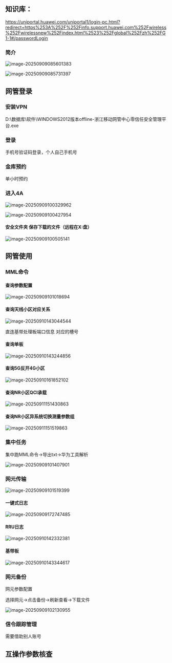 ## 知识库：

https://uniportal.huawei.com/uniportal1/login-pc.html?redirect=https%253A%252F%252Finfo.support.huawei.com%252Fwireless%252Fwirelessnew%252Findex.html%2523%252Fglobal%252Fzh%252FG1-1#/passwordLogin

### 简介

![image-20250909085601383](imge/文档.assets/image-20250909085601383.png)

![image-20250909085731397](imge/文档.assets/image-20250909085731397.png)

## 网管登录

### 安装VPN

D:\数据库\软件\WINDOWS2012版本offline-浙江移动网管中心零信任安全管理平台.exe

### 登录

手机号验证码登录，个人自己手机号

### 金库预约

单小时预约

### 进入4A

![image-20250909100329962](imge/文档.assets/image-20250909100329962.png)

![image-20250909100427954](imge/文档.assets/image-20250909100427954.png)

#### 安全文件夹 保存下载的文件（远程在X:盘）

![image-20250909100505141](imge/文档.assets/image-20250909100505141.png)

## 网管使用

### MML命令

#### 查询参数配置

![image-20250909101018694](imge/文档.assets/image-20250909101018694.png)

#### 查询天线小区对应关系

![image-20250910143044544](imge/文档.assets/image-20250910143044544.png)

直连基带处理板端口信息 对应的槽号



#### 查询单板

![image-20250910143244856](imge/文档.assets/image-20250910143244856.png)

#### 查询5G反开4G小区

![image-20250910161852102](imge/文档.assets/image-20250910161852102.png)



#### 查询NR小区QCI承载

![image-20250911151430863](imge/文档.assets/image-20250911151430863.png)

#### 查询NR小区异系统切换测量参数组

![image-20250911151519863](imge/文档.assets/image-20250911151519863.png)

### 集中任务

集中跑MML命令->导出txt->华为工具解析

![image-20250909101407901](imge/文档.assets/image-20250909101407901.png)

### 网元传输

![image-20250909101519399](imge/文档.assets/image-20250909101519399.png)

#### 一键式日志

![image-20250909172747485](imge/文档.assets/image-20250909172747485.png)

#### RRU日志

![image-20250910142332381](imge/文档.assets/image-20250910142332381.png)

#### 基带板

![image-20250910143344617](imge/文档.assets/image-20250910143344617.png)

### 网元备份

网元参数配置

选择网元->点击备份->刷新查看->下载文件

![image-20250909102130955](imge/文档.assets/image-20250909102130955.png)

### 信令跟踪管理

需要借助别人账号

## 互操作参数核查